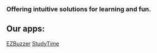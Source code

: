 ### Offering intuitive solutions for learning and fun.

## Our apps:
[EZBuzzer](https://braultomatic.github.io/ezbuzzer)
[StudyTime](https://braultomatic.github.io/studytime)
